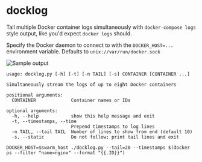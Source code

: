 # docklog
Tail multiple Docker container logs simultaneously with `docker-compose logs` style output, like you'd expect `docker logs` should.

Specify the Docker daemon to connect to with the `DOCKER_HOST=...` environment variable. Defaults to `unix://var/run/docker.sock`

![Sample output](https://i.imgur.com/qLUovZF.gif)

```
usage: docklog.py [-h] [-t] [-n TAIL] [-s] CONTAINER [CONTAINER ...]

Simultaneously stream the logs of up to eight Docker containers

positional arguments:
  CONTAINER             Container names or IDs

optional arguments:
  -h, --help            show this help message and exit
  -t, --timestamps, --time
                        Prepend timestamps to log lines
  -n TAIL, --tail TAIL  Number of lines to show from end (default 10)
  -s, --static          Do not follow; print tail lines and exit
```

```
DOCKER_HOST=$swarm_host ./docklog.py --tail=20 --timestamps $(docker ps --filter "name=nginx" --format "{{.ID}}")
```
